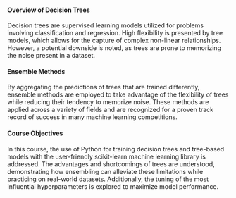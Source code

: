 #### Overview of Decision Trees

Decision trees are supervised learning models utilized for problems involving classification and regression. High flexibility is presented by tree models, which allows for the capture of complex non-linear relationships. However, a potential downside is noted, as trees are prone to memorizing the noise present in a dataset.

#### Ensemble Methods

By aggregating the predictions of trees that are trained differently, ensemble methods are employed to take advantage of the flexibility of trees while reducing their tendency to memorize noise. These methods are applied across a variety of fields and are recognized for a proven track record of success in many machine learning competitions.

#### Course Objectives

In this course, the use of Python for training decision trees and tree-based models with the user-friendly scikit-learn machine learning library is addressed. The advantages and shortcomings of trees are understood, demonstrating how ensembling can alleviate these limitations while practicing on real-world datasets. Additionally, the tuning of the most influential hyperparameters is explored to maximize model performance.